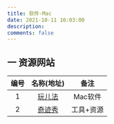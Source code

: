 ```yaml
---
title: 软件-Mac
date: 2021-10-11 16:03:00
description: 
comments: false
---
```


## 一 资源网站

| 编号 |                     名称(地址)                     |   备注    |
| :--: | :------------------------------------------------: | :-------: |
|  1   | [玩儿法](https://www.waerfa.com/category/download) |  Mac软件  |
|  2   |         [奇迹秀](https://www.qijishow.com)         | 工具+资源 |

